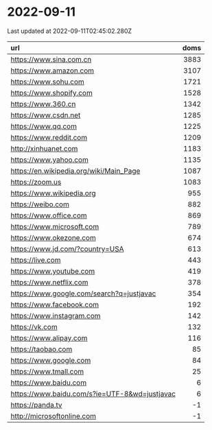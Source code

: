 # 2022-09-11

<!-- BEGIN -->
Last updated at 2022-09-11T02:45:02.280Z

url | doms
:- | -:
https://www.sina.com.cn | 3883
https://www.amazon.com | 3107
https://www.sohu.com | 1721
https://www.shopify.com | 1528
https://www.360.cn | 1342
https://www.csdn.net | 1285
https://www.qq.com | 1225
https://www.reddit.com | 1209
http://xinhuanet.com | 1183
https://www.yahoo.com | 1135
https://en.wikipedia.org/wiki/Main_Page | 1087
https://zoom.us | 1083
https://www.wikipedia.org | 955
https://weibo.com | 882
https://www.office.com | 869
https://www.microsoft.com | 789
https://www.okezone.com | 674
https://www.jd.com/?country=USA | 613
https://live.com | 443
https://www.youtube.com | 419
https://www.netflix.com | 378
https://www.google.com/search?q=justjavac | 354
https://www.facebook.com | 192
https://www.instagram.com | 142
https://vk.com | 132
https://www.alipay.com | 116
https://taobao.com | 85
https://www.google.com | 84
https://www.tmall.com | 25
https://www.baidu.com | 6
https://www.baidu.com/s?ie=UTF-8&wd=justjavac | 6
https://panda.tv | -1
http://microsoftonline.com | -1
<!-- END -->
